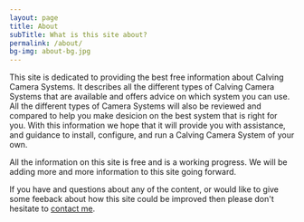 ```yaml
---
layout: page
title: About
subTitle: What is this site about?
permalink: /about/
bg-img: about-bg.jpg
---
```


This site is dedicated to providing the best free information about Calving Camera Systems. It describes all the different types of Calving Camera Systems that are available and offers advice on which system you can use. All the different types of Camera Systems will also be reviewed and compared to help you make desicion on the best system that is right for you. With this information we hope that it will provide you with assistance, and guidance to install, configure, and run a Calving Camera System of your own. 

All the information on this site is free and is a working progress. We will be adding more and more information to this site going forward.

If you have and questions about any of the content, or would like to give some feeback about how this site could be improved then please don't hesitate to [contact me]({{site.baseurl}}/contact).
